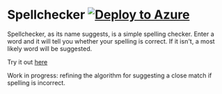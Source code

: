 # Spellchecker [![Deploy to Azure](http://azuredeploy.net/deploybutton.png)](https://azuredeploy.net/)

Spellchecker, as its name suggests, is a simple spelling checker. Enter a word and it will tell you whether your spelling is correct. If it isn't, a most likely word will be suggested.

Try it out [here](http://spellchecker.azurewebsites.net)

Work in progress: refining the algorithm for suggesting a close match if spelling is incorrect.